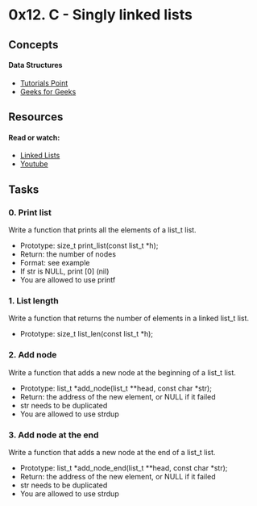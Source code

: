 # 0x12. C - Singly linked lists</br>

## Concepts</br>

#### Data Structures </br>

* [Tutorials Point](https://www.tutorialspoint.com/data_structures_algorithms/data_structures_basics.htm)
* [Geeks for Geeks](https://www.geeksforgeeks.org/data-structures/)

## Resources </br>

#### Read or watch: </br>

* [Linked Lists](https://www.youtube.com/watch?v=udapt4FGY20&t=130s)
* [Youtube](https://www.youtube.com/results?search_query=linked+lists)

## Tasks </br>

### 0. Print list
Write a function that prints all the elements of a list_t list.
* Prototype: size_t print_list(const list_t *h);
* Return: the number of nodes
* Format: see example
* If str is NULL, print [0] (nil)
* You are allowed to use printf

### 1. List length
Write a function that returns the number of elements in a linked list_t list.

* Prototype: size_t list_len(const list_t *h);

### 2. Add node
Write a function that adds a new node at the beginning of a list_t list.
* Prototype: list_t *add_node(list_t **head, const char *str);
* Return: the address of the new element, or NULL if it failed
* str needs to be duplicated
* You are allowed to use strdup

### 3. Add node at the end
Write a function that adds a new node at the end of a list_t list.
* Prototype: list_t *add_node_end(list_t **head, const char *str);
* Return: the address of the new element, or NULL if it failed
* str needs to be duplicated
* You are allowed to use strdup
